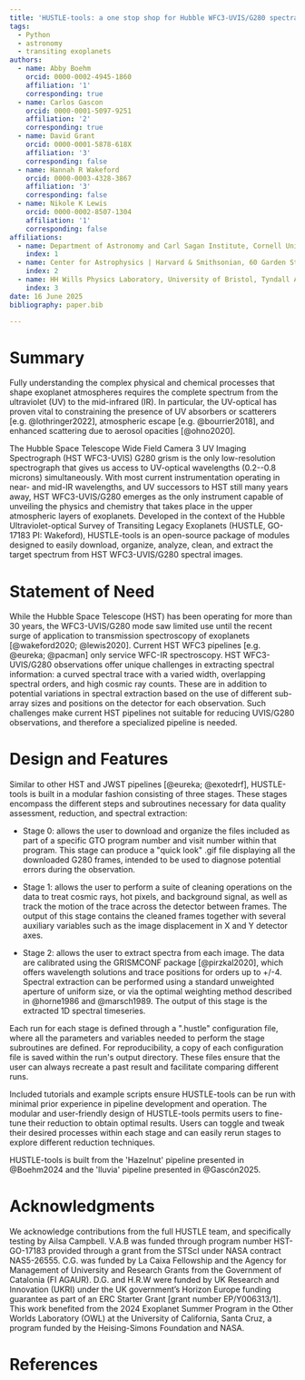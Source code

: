 ```yaml
---
title: 'HUSTLE-tools: a one stop shop for Hubble WFC3-UVIS/G280 spectral reduction'
tags:
  - Python
  - astronomy
  - transiting exoplanets
authors:
  - name: Abby Boehm
    orcid: 0000-0002-4945-1860
    affiliation: '1'
    corresponding: true
  - name: Carlos Gascon
    orcid: 0000-0001-5097-9251
    affiliation: '2'
    corresponding: true
  - name: David Grant
    orcid: 0000-0001-5878-618X
    affiliation: '3'
    corresponding: false
  - name: Hannah R Wakeford
    orcid: 0000-0003-4328-3867
    affiliation: '3'
    corresponding: false
  - name: Nikole K Lewis
    orcid: 0000-0002-8507-1304
    affiliation: '1'
    corresponding: false
affiliations:
  - name: Department of Astronomy and Carl Sagan Institute, Cornell University, 122 Sciences Drive, Ithaca, NY, 14853, USA
    index: 1
  - name: Center for Astrophysics | Harvard & Smithsonian, 60 Garden Street, Cambridge MA 02138, USA
    index: 2
  - name: HH Wills Physics Laboratory, University of Bristol, Tyndall Avenue, Bristol, BS8 1TL, UK
    index: 3
date: 16 June 2025
bibliography: paper.bib

---
```



# Summary

Fully understanding the complex physical and chemical processes that shape exoplanet atmospheres requires the complete spectrum from the ultraviolet (UV) to the mid-infrared (IR). In particular, the UV-optical has proven vital to constraining the presence of UV absorbers or scatterers [e.g. @lothringer2022], atmospheric escape [e.g. @bourrier2018], and enhanced scattering due to aerosol opacities [@ohno2020].

The Hubble Space Telescope Wide Field Camera 3 UV Imaging Spectrograph (HST WFC3-UVIS) G280 grism is the only low-resolution spectrograph that gives us access to UV-optical wavelengths (0.2--0.8 microns) simultaneously. With most current instrumentation operating in near- and mid-IR wavelengths, and UV successors to HST still many years away, HST WFC3-UVIS/G280 emerges as the only instrument capable of unveiling the physics and chemistry that takes place in the upper atmospheric layers of exoplanets. Developed in the context of the Hubble Ultraviolet-optical Survey of Transiting Legacy Exoplanets (HUSTLE, GO-17183 PI: Wakeford), HUSTLE-tools is an open-source package of modules designed to easily download, organize, analyze, clean, and extract the target spectrum from HST WFC3-UVIS/G280 spectral images.


# Statement of Need

While the Hubble Space Telescope (HST) has been operating for more than 30 years, the WFC3-UVIS/G280 mode saw limited use until the recent surge of application to transmission spectroscopy of exoplanets [@wakeford2020; @lewis2020]. Current HST WFC3 pipelines [e.g. @eureka; @pacman] only service WFC-IR spectroscopy. HST WFC3-UVIS/G280 observations offer unique challenges in extracting spectral information: a curved spectral trace with a varied width, overlapping spectral orders, and high cosmic ray counts. These are in addition to potential variations in spectral extraction based on the use of different sub-array sizes and positions on the detector for each observation. Such challenges make current HST pipelines not suitable for reducing UVIS/G280 observations, and therefore a specialized pipeline is needed. 


# Design and Features

Similar to other HST and JWST pipelines [@eureka; @exotedrf], HUSTLE-tools is built in a modular fashion consisting of three stages. These stages encompass the different steps and subroutines necessary for data quality assessment, reduction, and spectral extraction:

* Stage 0: allows the user to download and organize the files included as part of a specific GTO program number and visit number within that program. This stage can produce a "quick look" .gif file displaying all the downloaded G280 frames, intended to be used to diagnose potential errors during the observation. 

* Stage 1: allows the user to perform a suite of cleaning operations on the data to treat cosmic rays, hot pixels, and background signal, as well as track the motion of the trace across the detector between frames. The output of this stage contains the cleaned frames together with several auxiliary variables such as the image displacement in X and Y detector axes.

* Stage 2: allows the user to extract spectra from each image. The data are calibrated using the GRISMCONF package [@pirzkal2020], which offers wavelength solutions and trace positions for orders up to +/-4. Spectral extraction can be performed using a standard unweighted aperture of uniform size, or via the optimal weighting method described in @horne1986 and @marsch1989. The output of this stage is the extracted 1D spectral timeseries.

Each run for each stage is defined through a ".hustle" configuration file, where all the parameters and variables needed to perform the stage subroutines are defined. For reproducibility, a copy of each configuration file is saved within the run's output directory. These files ensure that the user can always recreate a past result and facilitate comparing different runs.

Included tutorials and example scripts ensure HUSTLE-tools can be run with minimal prior experience in pipeline development and operation. The modular and user-friendly design of HUSTLE-tools permits users to fine-tune their reduction to obtain optimal results. Users can toggle and tweak their desired processes within each stage and can easily rerun stages to explore different reduction techniques.

HUSTLE-tools is built from the 'Hazelnut' pipeline presented in @Boehm2024 and the 'lluvia' pipeline presented in @Gascón2025. 

# Acknowledgments
We acknowledge contributions from the full HUSTLE team, and specifically testing by Ailsa Campbell. 
V.A.B was funded through program number HST-GO-17183 provided through a grant from the STScI under NASA contract NAS5-26555.
C.G. was funded by La Caixa Fellowship and the Agency for Management of University and Research Grants from the Government of Catalonia (FI AGAUR).
D.G. and H.R.W were funded by UK Research and Innovation (UKRI) under the UK government’s Horizon Europe funding guarantee as part of an ERC Starter Grant [grant number EP/Y006313/1].
This work benefited from the 2024 Exoplanet Summer Program in the Other Worlds Laboratory (OWL) at the University of California, Santa Cruz, a program funded by the Heising-Simons Foundation and NASA.

# References
